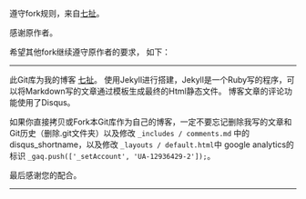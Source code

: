 遵守fork规则，来自[七扯](http://blog.sevenCHE.com)。

感谢原作者。

希望其他fork继续遵守原作者的要求， 如下：

***************************************************
此Git库为我的博客  [七扯](http://blog.sevenCHE.com)。
使用Jekyll进行搭建，Jekyll是一个Ruby写的程序，可以将Markdown写的文章通过模板生成最终的Html静态文件。
博客文章的评论功能使用了Disqus。

如果你直接拷贝或Fork本Git库作为自己的博客，一定不要忘记删除我写的文章和Git历史（删除.git文件夹）以及修改 `_includes / comments.md` 中的disqus_shortname，以及修改 `_layouts / default.html`中 google analytics的标识  `_gaq.push(['_setAccount', 'UA-12936429-2']);`。

最后感谢您的配合。
***************************************************
